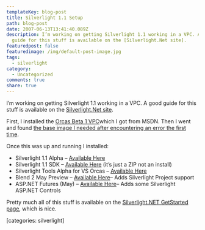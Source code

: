 ```yaml
---
templateKey: blog-post
title: Silverlight 1.1 Setup
path: blog-post
date: 2007-06-13T13:41:40.089Z
description: I’m working on getting Silverlight 1.1 working in a VPC. A good
  guide for this stuff is available on the [Silverlight.Net site].
featuredpost: false
featuredimage: /img/default-post-image.jpg
tags:
  - silverlight
category:
  - Uncategorized
comments: true
share: true
---
```

<!--StartFragment-->

I’m working on getting Silverlight 1.1 working in a VPC. A good guide for this stuff is available on the [Silverlight.Net site](http://silverlight.net/GetStarted).

First, I installed the [Orcas Beta 1 VPC](http://www.microsoft.com/downloads/details.aspx?FamilyId=36B6609E-6F3D-40F4-8C7D-AD111679D8DC&displaylang=en#Instructions)which I got from MSDN. Then I went and found [the base image I needed after encountering an error the first time](http://aspadvice.com/blogs/ssmith/archive/2007/06/13/Orcas-VPC-TimeBombedBase-Missing.aspx).

Once this was up and running I installed:

* Silverlight 1.1 Alpha – [Available Here](http://go.microsoft.com/fwlink/?LinkID=88986&clcid=0x409)
* Silverlight 1.1 SDK – [Available Here](http://go.microsoft.com/fwlink/?LinkID=89145&clcid=0x409) (it’s just a ZIP not an install)
* Silverlight Tools Alpha for VS Orcas – [Available Here](http://go.microsoft.com/fwlink/?LinkID=89149&clcid=0x409)
* Blend 2 May Preview – [Available Here](http://go.microsoft.com/fwlink/?LinkID=79076&clcid=0x409)– Adds Silverlight Project support
* ASP.NET Futures (May) – [Available Here](http://go.microsoft.com/fwlink/?LinkID=89147&clcid=0x409)– Adds some Silverlight ASP.NET Controls

Pretty much all of this stuff is available on the [Silverlight.NET GetStarted page](http://silverlight.net/GetStarted), which is nice.

\[categories: silverlight]

<!--EndFragment-->